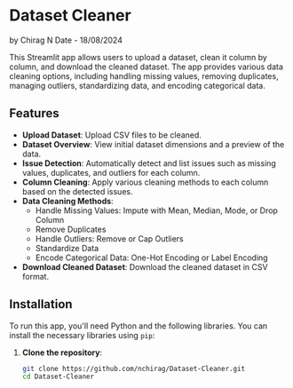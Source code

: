 # Dataset Cleaner
by Chirag N
Date - 18/08/2024

This Streamlit app allows users to upload a dataset, clean it column by column, and download the cleaned dataset. The app provides various data cleaning options, including handling missing values, removing duplicates, managing outliers, standardizing data, and encoding categorical data.

## Features

- **Upload Dataset**: Upload CSV files to be cleaned.
- **Dataset Overview**: View initial dataset dimensions and a preview of the data.
- **Issue Detection**: Automatically detect and list issues such as missing values, duplicates, and outliers for each column.
- **Column Cleaning**: Apply various cleaning methods to each column based on the detected issues.
- **Data Cleaning Methods**:
  - Handle Missing Values: Impute with Mean, Median, Mode, or Drop Column
  - Remove Duplicates
  - Handle Outliers: Remove or Cap Outliers
  - Standardize Data
  - Encode Categorical Data: One-Hot Encoding or Label Encoding
- **Download Cleaned Dataset**: Download the cleaned dataset in CSV format.

## Installation

To run this app, you'll need Python and the following libraries. You can install the necessary libraries using `pip`:

1. **Clone the repository**:

   ```bash
   git clone https://github.com/nchirag/Dataset-Cleaner.git
   cd Dataset-Cleaner
